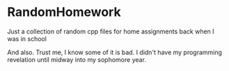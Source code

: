 # RandomHomework
Just a collection of random cpp files for home assignments back when I was in school

And also. Trust me, I know some of it is bad. I didn't have my programming revelation until midway into my sophomore year.
